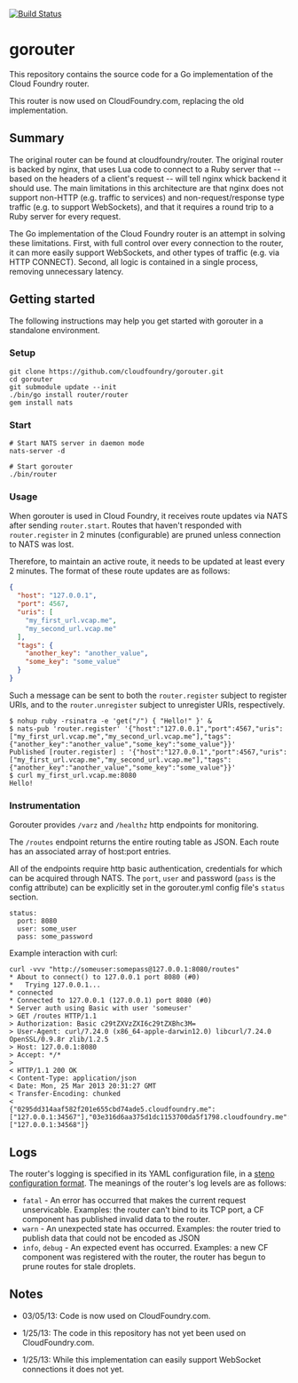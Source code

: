 [![Build Status](https://travis-ci.org/cloudfoundry/gorouter.png)](https://travis-ci.org/cloudfoundry/gorouter)

# gorouter

This repository contains the source code for a Go implementation of the Cloud
Foundry router.

This router is now used on CloudFoundry.com, replacing the old implementation.

## Summary

The original router can be found at cloudfoundry/router. The original router is
backed by nginx, that uses Lua code to connect to a Ruby server that -- based
on the headers of a client's request -- will tell nginx whick backend it should
use. The main limitations in this architecture are that nginx does not support
non-HTTP (e.g. traffic to services) and non-request/response type traffic (e.g.
to support WebSockets), and that it requires a round trip to a Ruby server for
every request.

The Go implementation of the Cloud Foundry router is an attempt in solving
these limitations. First, with full control over every connection to the
router, it can more easily support WebSockets, and other types of traffic (e.g.
via HTTP CONNECT). Second, all logic is contained in a single process,
removing unnecessary latency.

## Getting started

The following instructions may help you get started with gorouter in a
standalone environment.

### Setup

```
git clone https://github.com/cloudfoundry/gorouter.git
cd gorouter
git submodule update --init
./bin/go install router/router
gem install nats
```

### Start

```
# Start NATS server in daemon mode
nats-server -d

# Start gorouter
./bin/router
```

### Usage

When gorouter is used in Cloud Foundry, it receives route updates via NATS
after sending `router.start`.  Routes that haven't responded with
`router.register` in 2 minutes (configurable) are pruned unless connection to
NATS was lost.

Therefore, to maintain an active route, it needs to be updated at least every 2 minutes.
The format of these route updates are as follows:

```json
{
  "host": "127.0.0.1",
  "port": 4567,
  "uris": [
    "my_first_url.vcap.me",
    "my_second_url.vcap.me"
  ],
  "tags": {
    "another_key": "another_value",
    "some_key": "some_value"
  }
}
```

Such a message can be sent to both the `router.register` subject to register
URIs, and to the `router.unregister` subject to unregister URIs, respectively.

```
$ nohup ruby -rsinatra -e 'get("/") { "Hello!" }' &
$ nats-pub 'router.register' '{"host":"127.0.0.1","port":4567,"uris":["my_first_url.vcap.me","my_second_url.vcap.me"],"tags":{"another_key":"another_value","some_key":"some_value"}}'
Published [router.register] : '{"host":"127.0.0.1","port":4567,"uris":["my_first_url.vcap.me","my_second_url.vcap.me"],"tags":{"another_key":"another_value","some_key":"some_value"}}'
$ curl my_first_url.vcap.me:8080
Hello!
```

### Instrumentation

Gorouter provides `/varz` and `/healthz` http endpoints for monitoring.

The `/routes` endpoint returns the entire routing table as JSON. Each route has an associated array of host:port entries.

All of the endpoints require http basic authentication, credentials for which
can be acquired through NATS. The `port`, `user` and password (`pass` is the config attribute) can be explicitly set in the gorouter.yml config
file's `status` section.

```
status:
  port: 8080
  user: some_user
  pass: some_password
```

Example interaction with curl:

```
curl -vvv "http://someuser:somepass@127.0.0.1:8080/routes"
* About to connect() to 127.0.0.1 port 8080 (#0)
*   Trying 127.0.0.1...
* connected
* Connected to 127.0.0.1 (127.0.0.1) port 8080 (#0)
* Server auth using Basic with user 'someuser'
> GET /routes HTTP/1.1
> Authorization: Basic c29tZXVzZXI6c29tZXBhc3M=
> User-Agent: curl/7.24.0 (x86_64-apple-darwin12.0) libcurl/7.24.0 OpenSSL/0.9.8r zlib/1.2.5
> Host: 127.0.0.1:8080
> Accept: */*
> 
< HTTP/1.1 200 OK
< Content-Type: application/json
< Date: Mon, 25 Mar 2013 20:31:27 GMT
< Transfer-Encoding: chunked
< 
{"0295dd314aaf582f201e655cbd74ade5.cloudfoundry.me":["127.0.0.1:34567"],"03e316d6aa375d1dc1153700da5f1798.cloudfoundry.me":["127.0.0.1:34568"]}
```

## Logs

The router's logging is specified in its YAML configuration file, in a [steno configuration format](http://github.com/cloudfoundry/steno#from-yaml-file).
The meanings of the router's log levels are as follows:

* `fatal` - An error has occurred that makes the current request unservicable.
Examples: the router can't bind to its TCP port, a CF component has published invalid data to the router.
* `warn` - An unexpected state has occurred. Examples: the router tried to publish data that could not be encoded as JSON
* `info`, `debug` - An expected event has occurred. Examples: a new CF component was registered with the router, the router has begun
to prune routes for stale droplets.

## Notes

* 03/05/13: Code is now used on CloudFoundry.com.

* 1/25/13: The code in this repository has not yet been used on CloudFoundry.com.

* 1/25/13: While this implementation can easily support WebSocket
  connections it does not yet.
